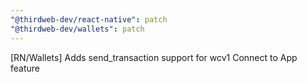 ```yaml
---
"@thirdweb-dev/react-native": patch
"@thirdweb-dev/wallets": patch
---
```


[RN/Wallets] Adds send_transaction support for wcv1 Connect to App feature
